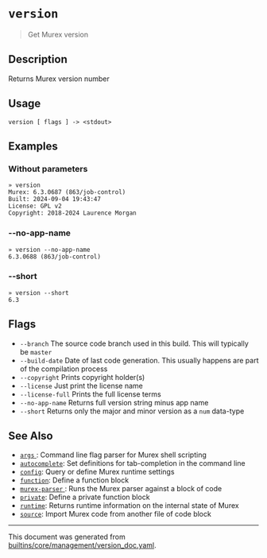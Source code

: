 # `version`

> Get Murex version

## Description

Returns Murex version number

## Usage

```
version [ flags ] -> <stdout>
```

## Examples

### Without parameters

```
» version
Murex: 6.3.0687 (863/job-control)
Built: 2024-09-04 19:43:47
License: GPL v2
Copyright: 2018-2024 Laurence Morgan
```

### --no-app-name

```
» version --no-app-name
6.3.0688 (863/job-control)
```

### --short

```
» version --short
6.3
```

## Flags

* `--branch`
    The source code branch used in this build. This will typically be `master`
* `--build-date`
    Date of last code generation. This usually happens are part of the compilation process
* `--copyright`
    Prints copyright holder(s)
* `--license`
    Just print the license name
* `--license-full`
    Prints the full license terms
* `--no-app-name`
    Returns full version string minus app name
* `--short`
    Returns only the major and minor version as a `num` data-type

## See Also

* [`args` ](../commands/args.md):
  Command line flag parser for Murex shell scripting
* [`autocomplete`](../commands/autocomplete.md):
  Set definitions for tab-completion in the command line
* [`config`](../commands/config.md):
  Query or define Murex runtime settings
* [`function`](../commands/function.md):
  Define a function block
* [`murex-parser` ](../commands/murex-parser.md):
  Runs the Murex parser against a block of code 
* [`private`](../commands/private.md):
  Define a private function block
* [`runtime`](../commands/runtime.md):
  Returns runtime information on the internal state of Murex
* [`source`](../commands/source.md):
  Import Murex code from another file of code block

<hr/>

This document was generated from [builtins/core/management/version_doc.yaml](https://github.com/lmorg/murex/blob/master/builtins/core/management/version_doc.yaml).